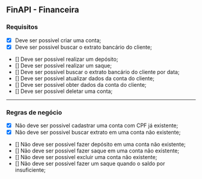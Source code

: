 ## FinAPI - Financeira

### Requisitos

- [x] Deve ser possivel criar uma conta;
- [x] Deve ser possivel buscar o extrato bancário do cliente;
- [] Deve ser possivel realizar um depósito;
- [] Deve ser possivel realizar um saque;
- [] Deve ser possivel buscar o extrato bancário do cliente por data;
- [] Deve ser possivel atualizar dados da conta do cliente;
- [] Deve ser possivel obter dados da conta do cliente;
- [] Deve ser possivel deletar uma conta;

---

### Regras de negócio

- [x] Não deve ser possivel cadastrar uma conta com CPF já existente;
- [x] Não deve ser possivel buscar extrato em uma conta não existente;
- [] Não deve ser possivel fazer depósito em uma conta não existente;
- [] Não deve ser possivel fazer saque em uma conta não existente;
- [] Não deve ser possivel excluir uma conta não existente;
- [] Não deve ser possivel fazer um saque quando o saldo por insuficiente;
